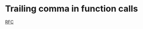 # Trailing comma in function calls

[RFC](https://wiki.php.net/rfc/trailing_comma_in_parameter_list)